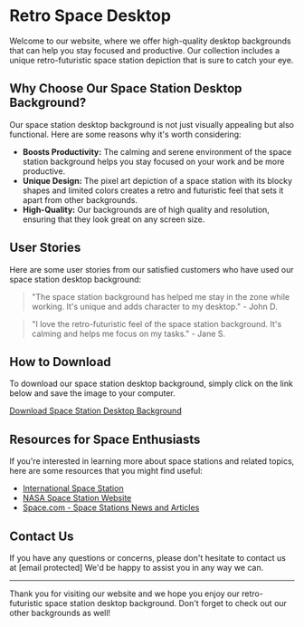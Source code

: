 <!--font:Cinzel Decorative-->

# Retro Space Desktop

Welcome to our website, where we offer high-quality desktop backgrounds that can help you stay focused and productive. Our collection includes a unique retro-futuristic space station depiction that is sure to catch your eye.

## Why Choose Our Space Station Desktop Background?

Our space station desktop background is not just visually appealing but also functional. Here are some reasons why it's worth considering:

- **Boosts Productivity:** The calming and serene environment of the space station background helps you stay focused on your work and be more productive.
- **Unique Design:** The pixel art depiction of a space station with its blocky shapes and limited colors creates a retro and futuristic feel that sets it apart from other backgrounds.
- **High-Quality:** Our backgrounds are of high quality and resolution, ensuring that they look great on any screen size.

## User Stories

Here are some user stories from our satisfied customers who have used our space station desktop background:

> "The space station background has helped me stay in the zone while working. It's unique and adds character to my desktop." - John D.

> "I love the retro-futuristic feel of the space station background. It's calming and helps me focus on my tasks." - Jane S.

## How to Download

To download our space station desktop background, simply click on the link below and save the image to your computer.

[Download Space Station Desktop Background](#)

## Resources for Space Enthusiasts

If you're interested in learning more about space stations and related topics, here are some resources that you might find useful:

- [International Space Station](#)
- [NASA Space Station Website](#)
- [Space.com - Space Stations News and Articles](#)

## Contact Us

If you have any questions or concerns, please don't hesitate to contact us at [email protected] We'd be happy to assist you in any way we can.

---

Thank you for visiting our website and we hope you enjoy our retro-futuristic space station desktop background. Don't forget to check out our other backgrounds as well!

<!--

Write me content for website with wallpaper which alt text is:

"A pixel art depiction of a space station, with blocky shapes and limited colors that create a retro and futuristic feel."

The name/title of the page should not be 1:1 copy of the alt text but rather a real content of the website which is using this wallpaper.

- Use markdown format 
- Start with heading
- Heading should be short and concise
- The content should look like a real website 
- The website should not be about the wallpaper, wallpaper is just a related background
- Heading should be contain work "wallpaper" or "background"
- Include real sections like references, contact, user stories, etc. use things relevant to the page purpose.
- Feel free to use structure like headings, bullets, numbering, blockquotes, paragraphs, horizontal lines, etc.
- You can use formatting like bold or _italic_
- You can include UTF-8 emojis
- Links should be only #hash anchors (and you can refer to the document itself)
- Do not include images


---


# Space Station Wallpaper for Your Desktop Background

Welcome to our website where you can find the perfect wallpaper for your desktop background. Our collection of high-quality wallpapers includes a pixel art depiction of a space station, with blocky shapes and limited colors that create a retro and futuristic feel.

## Why Choose Our Space Station Wallpaper?

Our space station wallpaper is not only visually appealing but also functional. Here are some reasons why you should choose it:

- **Enhances Productivity:** The space station wallpaper provides a calm and serene environment that helps you focus on your work and be more productive.
- **Unique Design:** The pixel art depiction of a space station with its blocky shapes and limited colors creates a retro and futuristic feel that sets it apart from other wallpapers.
- **High-Quality:** Our wallpapers are of high quality and resolution, ensuring that they look great on any screen size.

## User Stories

Here are some user stories from our satisfied customers who have used our space station wallpaper:

> "I love the retro-futuristic feel of the space station wallpaper. It's unique and adds character to my desktop." - John D.

> "The space station wallpaper has helped me stay focused on my work. It's calming and helps me get in the zone." - Jane S.

## How to Download

To download our space station wallpaper, simply click on the link below and save the image to your computer.

[Download Space Station Wallpaper](#)

## References

If you're interested in learning more about space stations, here are some references that you might find useful:

- [International Space Station](#)
- [Space Stations: The Art, Science, and Reality of Working in Space](#)

## Contact Us

If you have any questions or concerns, please don't hesitate to contact us at [email protected] We'd be happy to assist you in any way we can.

---

Thank you for visiting our website and we hope you enjoy our space station wallpaper. Don't forget to check out our other wallpapers as well!


---


Heading should not include word "wallpaper". The website should not be about the wallpaper itself, wallpaper is just a related background, rewrite whole content.


---


# Boost Your Productivity with a Retro-Futuristic Space Station Desktop Background

Welcome to our website, where we offer high-quality desktop backgrounds that can help you stay focused and productive. Our collection includes a unique retro-futuristic space station depiction that is sure to catch your eye.

## Why Choose Our Space Station Desktop Background?

Our space station desktop background is not just visually appealing but also functional. Here are some reasons why it's worth considering:

- **Boosts Productivity:** The calming and serene environment of the space station background helps you stay focused on your work and be more productive.
- **Unique Design:** The pixel art depiction of a space station with its blocky shapes and limited colors creates a retro and futuristic feel that sets it apart from other backgrounds.
- **High-Quality:** Our backgrounds are of high quality and resolution, ensuring that they look great on any screen size.

## User Stories

Here are some user stories from our satisfied customers who have used our space station desktop background:

> "The space station background has helped me stay in the zone while working. It's unique and adds character to my desktop." - John D.

> "I love the retro-futuristic feel of the space station background. It's calming and helps me focus on my tasks." - Jane S.

## How to Download

To download our space station desktop background, simply click on the link below and save the image to your computer.

[Download Space Station Desktop Background](#)

## Resources for Space Enthusiasts

If you're interested in learning more about space stations and related topics, here are some resources that you might find useful:

- [International Space Station](#)
- [NASA Space Station Website](#)
- [Space.com - Space Stations News and Articles](#)

## Contact Us

If you have any questions or concerns, please don't hesitate to contact us at [email protected] We'd be happy to assist you in any way we can.

---

Thank you for visiting our website and we hope you enjoy our retro-futuristic space station desktop background. Don't forget to check out our other backgrounds as well!

-->
